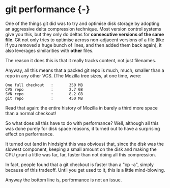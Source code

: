 # git performance {-}

One of the things git did was to try and optimise disk storage by adopting an
aggressive delta compression technique.  Most version control systems give you
this, but they only do deltas for **consecutive versions of the same file**.
Git not only tries to optimise across non-adjacent versions of a file (like if
you removed a huge bunch of lines, and then added them back again), it also
leverages similarities with **other** files.

The reason it does this is that it really tracks content, not just filenames.

Anyway, all this means that a packed git repo is much, much, smaller than a
repo in any other VCS.  (The Mozilla tree sizes, at one time, were:

    One full checkout   :       350 MB
    CVS repo            :       2.7 GB
    SVN repo            :       8.2 GB
    git repo            :       450 MB

Read that again: the entire history of Mozilla in barely a third more space
than a normal checkout!

So what does all this have to do with performance?  Well, although all this
was done purely for disk space reasons, it turned out to have a surprising
effect on performance.

It turned out (and in hindsight this was obvious) that, since the disk was the
slowest component, keeping a small amount on the disk and making the CPU grunt
a little was far, far, faster than not doing all this compression.

In fact, people found that a git checkout is faster than a "cp -a", simply
because of this tradeoff.  Until you get used to it, this is a little
mind-blowing.

Anyway the bottom line is, performance is not an issue.
